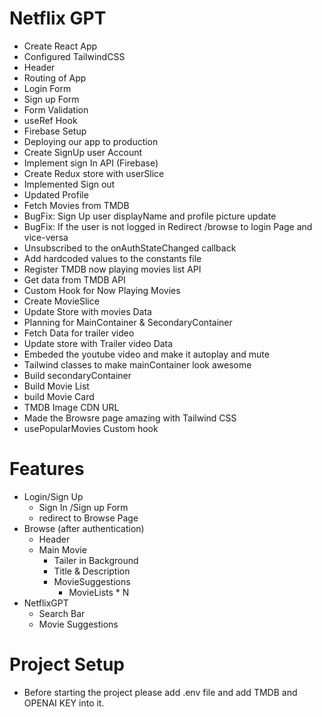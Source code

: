# Netflix GPT
- Create React App
- Configured TailwindCSS 
- Header
- Routing of App
- Login Form
- Sign up Form
- Form Validation
- useRef Hook
- Firebase Setup
- Deploying our app to production
- Create SignUp user Account
- Implement sign In API (Firebase)
- Create Redux store with userSlice
- Implemented Sign out
- Updated Profile
- Fetch Movies from TMDB
- BugFix: Sign Up user displayName and profile picture update
- BugFix: If the user is not logged in Redirect /browse to login Page and vice-versa
- Unsubscribed to the onAuthStateChanged callback
- Add hardcoded values to the constants file
- Register TMDB now playing movies list API
- Get data from TMDB API
- Custom Hook for Now Playing Movies
- Create MovieSlice
- Update Store with movies Data
- Planning for MainContainer & SecondaryContainer
- Fetch Data for trailer video
- Update store with Trailer video Data
- Embeded the youtube video and make it autoplay and mute
- Tailwind classes to make mainContainer look awesome
- Build secondaryContainer
- Build Movie List
- build Movie Card
- TMDB Image CDN URL
- Made the Browsre page amazing with Tailwind CSS
- usePopularMovies Custom hook

# Features
- Login/Sign Up
    - Sign In /Sign up Form
    - redirect to Browse Page
- Browse (after authentication)
    - Header
    - Main Movie
        - Tailer in Background
        - Title & Description
        - MovieSuggestions
            - MovieLists * N 
- NetflixGPT
    - Search Bar
    - Movie Suggestions


# Project Setup
- Before starting the project please add .env file and add TMDB and OPENAI KEY into it.